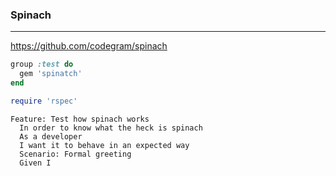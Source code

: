 ### Spinach
---
https://github.com/codegram/spinach

```ruby
group :test do
  gem 'spinatch'
end

require 'rspec'


```

```
Feature: Test how spinach works
  In order to know what the heck is spinach
  As a developer
  I want it to behave in an expected way
  Scenario: Formal greeting
  Given I
  
```

```
```
